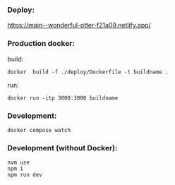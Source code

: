 ### Deploy: 

https://main--wonderful-otter-f21a09.netlify.app/

### Production docker:

build:

    docker  build -f ./deploy/Dockerfile -t buildname .

run:

    docker run -itp 3000:3000 buildname

### Development:

    docker compose watch

### Development (without Docker):

    nvm use 
    npm i
    npm run dev